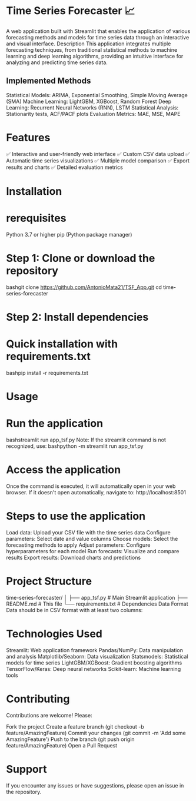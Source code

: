 # Time Series Forecaster 📈
A web application built with Streamlit that enables the application of various forecasting methods and models for time series data through an interactive and visual interface.
Description
This application integrates multiple forecasting techniques, from traditional statistical methods to machine learning and deep learning algorithms, providing an intuitive interface for analyzing and predicting time series data.

## Implemented Methods

Statistical Models: ARIMA, Exponential Smoothing, Simple Moving Average (SMA)
Machine Learning: LightGBM, XGBoost, Random Forest
Deep Learning: Recurrent Neural Networks (RNN), LSTM
Statistical Analysis: Stationarity tests, ACF/PACF plots
Evaluation Metrics: MAE, MSE, MAPE

# Features
✅ Interactive and user-friendly web interface
✅ Custom CSV data upload
✅ Automatic time series visualizations
✅ Multiple model comparison
✅ Export results and charts
✅ Detailed evaluation metrics

# Installation
# rerequisites

Python 3.7 or higher
pip (Python package manager)

# Step 1: Clone or download the repository
bashgit clone https://github.com/AntonioMata21/TSF_App.git
cd time-series-forecaster
# Step 2: Install dependencies
# Quick installation with requirements.txt
bashpip install -r requirements.txt

# Usage
# Run the application
bashstreamlit run app_tsf.py
Note: If the streamlit command is not recognized, use:
bashpython -m streamlit run app_tsf.py
# Access the application
Once the command is executed, it will automatically open in your web browser. If it doesn't open automatically, navigate to:
http://localhost:8501
# Steps to use the application

Load data: Upload your CSV file with the time series data
Configure parameters: Select date and value columns
Choose models: Select the forecasting methods to apply
Adjust parameters: Configure hyperparameters for each model
Run forecasts: Visualize and compare results
Export results: Download charts and predictions

# Project Structure
time-series-forecaster/
│
├── app_tsf.py          # Main Streamlit application
├── README.md              # This file
└── requirements.txt       # Dependencies
Data Format
Data should be in CSV format with at least two columns:


# Technologies Used

Streamlit: Web application framework
Pandas/NumPy: Data manipulation and analysis
Matplotlib/Seaborn: Data visualization
Statsmodels: Statistical models for time series
LightGBM/XGBoost: Gradient boosting algorithms
TensorFlow/Keras: Deep neural networks
Scikit-learn: Machine learning tools

# Contributing
Contributions are welcome! Please:

Fork the project
Create a feature branch (git checkout -b feature/AmazingFeature)
Commit your changes (git commit -m 'Add some AmazingFeature')
Push to the branch (git push origin feature/AmazingFeature)
Open a Pull Request

# Support
If you encounter any issues or have suggestions, please open an issue in the repository.